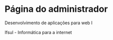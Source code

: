# Página do administrador
Desenvolvimento de aplicações para web I

Ifsul - Informática para a internet
